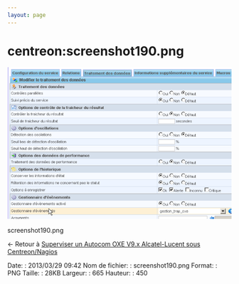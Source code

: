 ```yaml
---
layout: page
---
```


centreon:screenshot190.png
==========================

[![screenshot190.png](../../assets/media/centreon/screenshot190.png@cache=&w=665&h=450 "screenshot190.png")](../../assets/media/centreon/screenshot190.png@cache= "Afficher le fichier original")

screenshot190.png

← Retour à [Superviser un Autocom OXE V9.x Alcatel-Lucent sous
Centreon/Nagios](../../centreon/superviser-oxe-alcatel.html "centreon:superviser-oxe-alcatel")

Date:
:   2013/03/29 09:42
Nom de fichier:
:   screenshot190.png
Format:
:   PNG
Taille:
:   28KB
Largeur:
:   665
Hauteur:
:   450

